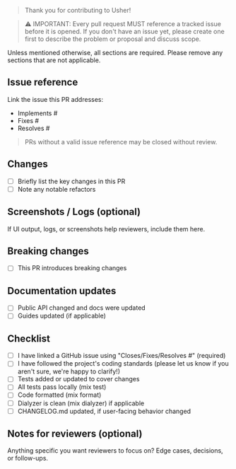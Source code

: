 > Thank you for contributing to Usher!

> ⚠️ IMPORTANT: Every pull request MUST reference a tracked issue before it is opened.
> If you don't have an issue yet, please create one first to describe the problem
> or proposal and discuss scope.

Unless mentioned otherwise, all sections are required. Please remove any sections that are not applicable.

## Issue reference

Link the issue this PR addresses:

- Implements #<issue-number>
- Fixes #<issue-number>
- Resolves #<issue-number>

> PRs without a valid issue reference may be closed without review.

## Changes

- [ ] Briefly list the key changes in this PR
- [ ] Note any notable refactors

## Screenshots / Logs (optional)

If UI output, logs, or screenshots help reviewers, include them here.

## Breaking changes

- [ ] This PR introduces breaking changes

## Documentation updates

- [ ] Public API changed and docs were updated
- [ ] Guides updated (if applicable)

## Checklist

- [ ] I have linked a GitHub issue using "Closes/Fixes/Resolves #<id>" (required)
- [ ] I have followed the project's coding standards (please let us know if you aren't sure, we're happy to clarify!)
- [ ] Tests added or updated to cover changes
- [ ] All tests pass locally (mix test)
- [ ] Code formatted (mix format)
- [ ] Dialyzer is clean (mix dialyzer) if applicable
- [ ] CHANGELOG.md updated, if user-facing behavior changed

## Notes for reviewers (optional)

Anything specific you want reviewers to focus on? Edge cases, decisions, or follow-ups.
